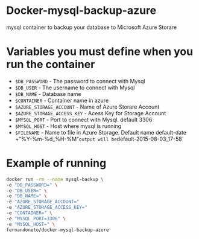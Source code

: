 # Docker-mysql-backup-azure

mysql container to backup your database to Microsoft Azure Storare

# Variables you must define when you run the container

- `$DB_PASSWORD` - The password to connect with Mysql
- `$DB_USER` - The username to connect with Mysql
- `$DB_NAME` - Database name
- `$CONTAINER` - Container name in azure
- `$AZURE_STORAGE_ACCOUNT` - Name of Azure Storare Account
- `$AZURE_STORAGE_ACCESS_KEY` - Acess Key for Storage Account
- `$MYSQL_PORT` - Port to connect with Mysql. default 3306  
- `$MYSQL_HOST` - Host where mysql is running
- `$FILENAME` - Name to file in Azure Storage. Default name default-date +"%Y-%m-%d_%H-%M"`
output will be `default-2015-08-03_17-58`

# Example of running

```bash
docker run -rm --name mysql-backup \
-e "DB_PASSWORD=" \
-e "DB_USER=" \
-e "DB_NAME=" \
-e "AZURE_STORAGE_ACCOUNT="
-e "AZURE_STORAGE_ACCESS_KEY="
-e "CONTAINER=" \
-e "MYSQL_PORT=3306" \
-e "MYSQL_HOST=" \
fernandoneto/docker-mysql-backup-azure

```
